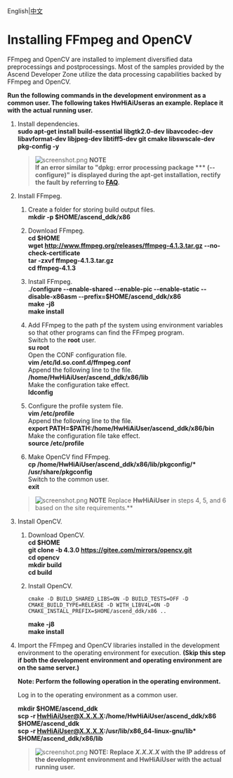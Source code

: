 English|[中文](README_300_CN.md)

# Installing FFmpeg and OpenCV

FFmpeg and OpenCV are installed to implement diversified data preprocessings and postprocessings. Most of the samples provided by the Ascend Developer Zone utilize the data processing capabilities backed by FFmpeg and OpenCV.

 **Run the following commands in the development environment as a common user. The following takes **HwHiAiUser**as an example. Replace it with the actual running user.** 


1. Install dependencies.  
    **sudo apt-get install build-essential libgtk2.0-dev libavcodec-dev libavformat-dev libjpeg-dev libtiff5-dev git cmake libswscale-dev pkg-config -y** 

    >![](https://images.gitee.com/uploads/images/2020/1130/162342_1d7d35d7_7401379.png "screenshot.png") **NOTE**  
    >  **If an error similar to "dpkg: error processing package *** (--configure)" is displayed during the apt-get installation, rectify the fault by referring to [FAQ](https://bbs.huaweicloud.com/forum/thread-74123-1-1.html).**  

2. Install FFmpeg.  
    1. Create a folder for storing build output files.  
        **mkdir -p $HOME/ascend_ddk/x86**

    2. Download FFmpeg.  
        **cd $HOME**  
        **wget http://www.ffmpeg.org/releases/ffmpeg-4.1.3.tar.gz --no-check-certificate**  
        **tar -zxvf ffmpeg-4.1.3.tar.gz**  
        **cd ffmpeg-4.1.3**

    3. Install FFmpeg.   
        **./configure --enable-shared --enable-pic --enable-static --disable-x86asm  --prefix=$HOME/ascend_ddk/x86**  
        **make -j8**    
        **make install** 

    4. Add FFmpeg to the path pf the system using environment variables so that other programs can find the FFmpeg program.   
        Switch to the **root** user.  
        **su root**  
        Open the CONF configuration file.  
        **vim /etc/ld.so.conf.d/ffmpeg.conf**  
        Append the following line to the file.  
        **/home/HwHiAiUser/ascend_ddk/x86/lib**  
        Make the configuration take effect.  
        **ldconfig**   

    5. Configure the profile system file.   
        **vim /etc/profile**  
        Append the following line to the file.   
        **export PATH=$PATH:/home/HwHiAiUser/ascend_ddk/x86/bin**  
        Make the configuration file take effect.    
        **source /etc/profile**  

    6. Make OpenCV find FFmpeg.  
        **cp /home/HwHiAiUser/ascend_ddk/x86/lib/pkgconfig/\* /usr/share/pkgconfig**  
           Switch to the common user.  
        **exit**
    >![](https://images.gitee.com/uploads/images/2020/1130/162342_1d7d35d7_7401379.png "screenshot.png") **NOTE**
    >Replace **HwHiAiUser** in steps 4, 5, and 6 based on the site requirements.** 

3. Install OpenCV. 
    1. Download OpenCV.  
        **cd $HOME**    
        **git clone -b 4.3.0 https://gitee.com/mirrors/opencv.git**     
        **cd opencv**  
        **mkdir build**  
        **cd build**  

    2. Install OpenCV.  
        ```
        cmake -D BUILD_SHARED_LIBS=ON -D BUILD_TESTS=OFF -D CMAKE_BUILD_TYPE=RELEASE -D WITH_LIBV4L=ON -D CMAKE_INSTALL_PREFIX=$HOME/ascend_ddk/x86 ..  
        ```
        
        **make -j8**  
        **make install**  


4. Import the FFmpeg and OpenCV libraries installed in the development environment to the operating environment for execution. **(Skip this step if both the development environment and operating environment are on the same server.)**    

     **Note: Perform the following operation in the operating environment.**  

    Log in to the operating environment as a common user. 

     **mkdir $HOME/ascend_ddk**   
     **scp -r HwHiAiUser@X.X.X.X:/home/HwHiAiUser/ascend_ddk/x86 $HOME/ascend_ddk**  
     **scp -r HwHiAiUser@X.X.X.X:/usr/lib/x86_64-linux-gnu/lib\* $HOME/ascend_ddk/x86/lib**  
     

    >![](https://images.gitee.com/uploads/images/2020/1130/162342_1d7d35d7_7401379.png "screenshot.png") **NOTE: Replace *X.X.X.X* with the IP address of the development environment and HwHiAiUser with the actual running user.** 



